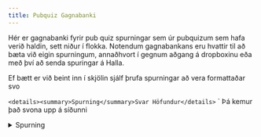 ```yaml
---
title: Pubquiz Gagnabanki
---
```


Hér er gagnabanki fyrir pub quiz spurningar sem úr pubquizum sem hafa verið haldin, sett niður í flokka. Notendum gagnabankans eru hvattir til að bæta við eigin spurningum, annaðhvort í gegnum aðgang á dropboxinu eða með því að senda spuringar á Halla. 

Ef bætt er við beint inn í skjölin sjálf þrufa spurningar að vera formattaðar svo 

`<details><summary>Spurning</summary>Svar Höfundur</details>`
`
Þá kemur það svona upp á síðunni
<details><summary>Spurning</summary>Svar Höfundur</details>
